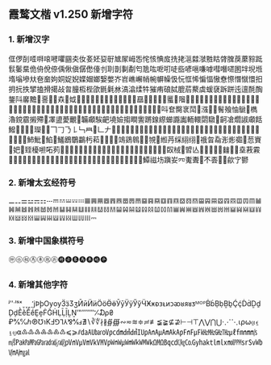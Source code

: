 ## 霞鹜文楷 v1.250 新增字符

### 1. 新增汉字

㑌㑩㓦㗏㗑㗒㘄㘗㘥㚐㚢㚣㚰㚽㝀㝿㞘㟂㤅㤞㤥㥏㧀㧥㧯㴩㵘㶁㽒䀦䏿䐛䓞䕷䝋䟡䯼䰀䵤佹侜侻倷偊偢傎僝僽儓刌刵剒剚劀匄卼吰呝咑唗啙喭嗈嗛嘑嘒噆嚃圂坢堄堩堶塕墋夶夿奤姁姛娖婗媟媢嫏嫛嫳岕岧嶕嶰帩帵幈幧忣忨恇悕惼愊慠憃憏憯憱懁抇抈抏抶揅搕搰擖敁曶朣枑梐欿毷氉沝滈潝煣牪獕痏硠脦膍茩藂虡蝯褎跅跰迍邅酕醄鋬阧黁黵𠲎𠷡𡏋𡒄𡘙𡚽𡛟𡥆𡮐𡰦𢖿𢫬𢱉𣨼𣭲𣱼𤛭𤞶𤯕𤲶𤾩𥉳𥥷𦨩𧋡𧋱𧏾𨃅𨻧𪎊𪞝𪟧𪣝𪯡𪾔𫉁𫌨𫍟𫖔𫖹𫘤𫚒𫜨𫣊𫭪𫰰𫵼𫼝𬑗𬘵𬢊𬣀𬧀𬭣𭄹𭑵𭱊𭻙𮉬𮉯𮔂𮙊𮙋𮝵𮝹𮤲𮩝𮩞𮪥𮭦𮯙𰃷𰟘𰣊𰵴𱂱𱃺𱇣呌奆臋衺鬦𱰾漒𣱾𤘧鬌飱怞鷈𣈶檇瀂鎲霢摋殢𦪽凙盨薆覼𧦧韛顣騃䶕墝嬐搊瞷讆蹡䤼縩䗻讔讟輀轘閟驐𪁏䶗凔爓諔顑餂鱍𱏱𱤏𲉅𨶈𤪤𱳪𱏿𠃍𠃌𠄎𠄌𠃑𦥯𰃮𠃊𠂇𱚦𱛥𱖇𱸥𲄗𲈵𱑞𱗩𱯍𲄚𱯄𲂄𫠤𠕁𫶧𢎨𠀎𦥔𭠍𱼀𣥂𡗜𭃂𠂒𧰨𱇑𱇒𱇫𱇻𱈃𱈌𱊌𱊬𱊳𬎞𧬞䰽魮𩶯䱤𩹂鱃鶋鸀鸓杇萂𫁡𱉻𱊊𬸢鴗鵎鷎𰽽𨦡覙𡍷縆䒟䌽䋚䌻𦈖䄉㫚𡦀浵烿禵𰨖䓤賨𰷥妑𬘢臸櫌𠵆𠰴茢𰂎𬙆𫉄𫍙𰵩𬤨𬂉𰽼𬭍𬬰𬭨𫜩𰁸𮆏𰬪𫄶𬢋𰵦𰵤𫥎𠋂𰀡𰀢臤㭜𢪘㿢亾𠄏𤙖𦊞𦒹𨛍𨰻𱮸𱰛㙓䓮霚𭱉𠄔𡨸𡦂𠬠𠄩𠀧𦊚𠄼𠄻𠄶𦉱𠔭𠃩𨑮𨒒𨔿𤾓𠦳𱑕𠤩𬙞𪜃𠀫𠀪𱰗𭉝𱱿𬴐鱏禌㘯蹎𡚴㓁魙聻𫆏𣎴𠀾𠁞𫈉歈㝋鬰

### 2. 新增太玄经符号

⚊⚋⚌⚍⚎⚏𝌀𝌁𝌂𝌃𝌄𝌅𝌆𝌇𝌈𝌉𝌊𝌋𝌌𝌍𝌎𝌏𝌐𝌑𝌒𝌓𝌔𝌕𝌖𝌗𝌘𝌙𝌚𝌛𝌜𝌝𝌞𝌟𝌠𝌡𝌢𝌣𝌤𝌥𝌦𝌧𝌨𝌩𝌪𝌫𝌬𝌭𝌮𝌯𝌰𝌱𝌲𝌳𝌴𝌵𝌶𝌷𝌸𝌹𝌺𝌻𝌼𝌽𝌾𝌿𝍀𝍁𝍂𝍃𝍄𝍅𝍆𝍇𝍈𝍉𝍊𝍋𝍌𝍍𝍎𝍏𝍐𝍑𝍒𝍓𝍔𝍕𝍖⎓

### 3. 新增中国象棋符号

🩠🩡🩢🩣🩤🩥🩦🩧🩨🩩🩪🩫🩬🩭

### 4. 新增其他字符

ʲʺˑˡˢˣˬ˯˰˷̛ϳϷϸѸѹӞӟӠӡӢӣӤӥӦӧӪӫӮӯӰӱӲӳӴӾӿᴆᴈᴌᴎᴐᴔᴕᴙᴚᴣᴹᴼᴾḂḃḄḅḆḇḈḉḊḋḎḏḐḑḔḕḖḗḚḛḞḠḢḶḸḹḺṈ‛‟‴‶‷⁒₯₴₽℁℆ℎ℗℧℩KℲ⅁⅂⅄⅋⅍ⅎ∄∖∛∜∤∦∯∰∾≂≋≑≓≢≨≩⊈⊉⊢⊣⊤⋀⋁⋂⋃⋅⋰⋱⍳⍴⍵⍶⍷⍸⍹⍺♳♴♵♶♷♸♹⩽⩾⫽㍲㍳㍴㍵㍶㍷㍸㍹㍺㎀㎁㎂㎃㎄㎊㎋㎌㎑㎒㎓㎔㎕㎙㎚㎧㎨㎩㎪㎫㎬㎭㎮㎯㎴㎵㎶㎷㎸㎹㎺㎻㎼㎽㎾㎿㏀㏁㏃㏅㏆㏇㏉㏊㏏㏐㏓㏖㏙㏛㏜㏝㏞㏟㏿
